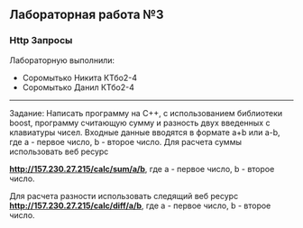 ## Лабораторная работа №3 ##
###  Http Запросы ####

Лабораторную выполнили:
* Соромытько Никита КТбо2-4
* Соромытько Данил КТбо2-4

***
Задание: Написать программу на С++, с использованием библиотеки boost, программу считающую сумму и разность двух введенных с клавиатуры чисел. Входные данные вводятся в формате a+b или a-b, где a - первое число, b - второе число. Для расчета суммы использовать веб ресурс  

<b>http://157.230.27.215/calc/sum/a/b</b>, где a - первое число, b - второе число. 

Для расчета разности использовать следящий веб ресурс <br>
<b>http://157.230.27.215/calc/diff/a/b</b>, где a - первое число, b - второе число. 
